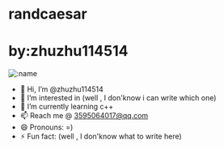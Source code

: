 # randcaesar
 # by:zhuzhu114514

![:name](https://count.getloli.com/get/@zhuzhu114514_randcaesar-profile?theme=rule34)

- 👋 Hi, I’m @zhuzhu114514
- 👀 I’m interested in (well , I don'know i can write which one)
- 🌱 I’m currently learning c++
- 📫 Reach me @ 3595064017@qq.com
- 😄 Pronouns: =)
- ⚡ Fun fact: (well , I don'know what to write here)

